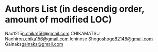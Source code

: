 # Authors List (in descendig order, amount of modified LOC)
Nao1215<n.chika156@gmail.com>
CHIKAMATSU Naohiro<n.chika156@gmail.com>
Ichinose Shogo<shogo82148@gmail.com>
Gainaks<gainaks@gmail.com>
